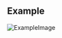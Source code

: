 ## Example
![ExampleImage](https://cdn.discordapp.com/attachments/1021918062338900108/1050063853804847194/image.png)
